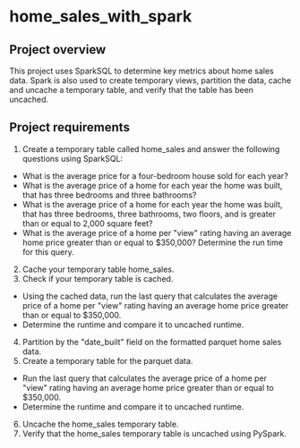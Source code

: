 # home_sales_with_spark

## Project overview
This project uses SparkSQL to determine key metrics about home sales data. Spark is also used to create temporary views, partition the data, cache and uncache a temporary table, and verify that the table has been uncached.

## Project requirements
1. Create a temporary table called home_sales and answer the following questions using SparkSQL:  
  * What is the average price for a four-bedroom house sold for each year? 
  * What is the average price of a home for each year the home was built, that has three bedrooms and three bathrooms?
  * What is the average price of a home for each year the home was built, that has three bedrooms, three bathrooms, two floors, and is greater than or equal to 2,000 square feet?
  * What is the average price of a home per "view" rating having an average home price greater than or equal to $350,000? Determine the run time for this query.
2. Cache your temporary table home_sales.
3. Check if your temporary table is cached.
  * Using the cached data, run the last query that calculates the average price of a home per "view" rating having an average home price greater than or equal to $350,000.
  * Determine the runtime and compare it to uncached runtime.
4. Partition by the "date_built" field on the formatted parquet home sales data.
5. Create a temporary table for the parquet data.
  * Run the last query that calculates the average price of a home per "view" rating having an average home price greater than or equal to $350,000.
  * Determine the runtime and compare it to uncached runtime.
6. Uncache the home_sales temporary table.
7. Verify that the home_sales temporary table is uncached using PySpark.
